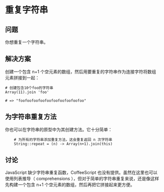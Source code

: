 # 重复字符串

## 问题

你想重复一个字符串。

## 解决方案

创建一个包含 n+1 个空元素的数组，然后用要重复的字符串作为连接字符将数组元素拼接到一起：

```
# 创建包含10个foo的字符串
Array(11).join 'foo'

# => "foofoofoofoofoofoofoofoofoofoo"

```

## 为字符串重复方法

你也可以在字符串的原型中为其创建方法。它十分简单：

```
	# 为所有的字符串添加重复方法，这会重复返回 n 次字符串
	String::repeat = (n) -> Array(n+1).join(this)

```

## 讨论

JavaScript 缺少字符串重复函数，CoffeeScript 也没有提供。虽然在这里也可以使用列表推导（ comprehensions ），但对于简单的字符串重复来说，还是像这样先构建一个包含 n+1 个空元素的数组，然后再把它拼接起来更方便。
